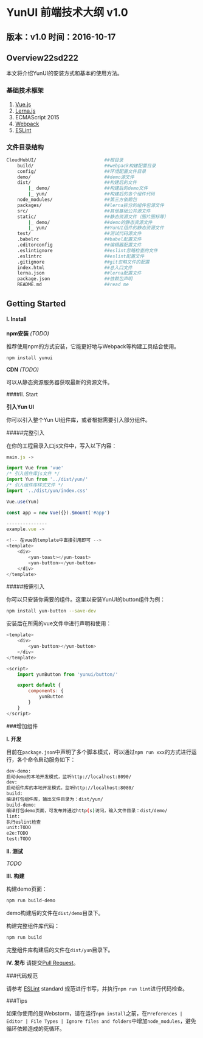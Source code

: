# YunUI 前端技术大纲 v1.0
## 版本：v1.0 时间：2016-10-17

## Overview22sd222

本文将介绍YunUI的安装方式和基本的使用方法。

### 基础技术框架
1. [Vue.js](https://vuejs.org/)
2. [Lerna.js](https://lernajs.io/)
3. ECMAScript 2015
4. [Webpack](https://webpack.github.io/docs/)
5. [ESLint](http://eslint.org/)

### 文件目录结构
``` bash
CloudHubUI/							##根目录
	build/						    ##webpack构建配置目录
	config/							##环境配置文件目录
	demo/							##demo源文件
	dist/							##构建后的文件
		|_ demo/					##构建后的demo文件
		|_ yun/						##构建后的各个组件代码
	node_modules/					##第三方依赖包
	packages/						##lerna拆分的组件包源文件
	src/							##其他基础公共源文件
	static/							##静态资源文件（图片图标等）
		|_ demo/					##demo的静态资源文件
		|_ yun/						##YunUI组件的静态资源文件
	test/							##测试代码源文件
	.babelrc						##babel配置文件
	.editorconfig					##编辑器配置文件
	.eslintignore					##eslint忽略检查的文件
	.eslintrc						##eslint配置文件
	.gitignore						##git忽略文件的配置
	index.html						##总入口文件
	lerna.json						##lerna配置文件
	package.json					##依赖包声明
	README.md						##read me
```

## Getting Started

#### I.	Install

**npm安装** *(TODO)*

推荐使用npm的方式安装，它能更好地与Webpack等构建工具结合使用。

``` bash
npm install yunui
```

**CDN** *(TODO)*

可以从静态资源服务器获取最新的资源文件。

####II. Start

**引入Yun UI**

你可以引入整个Yun UI组件库，或者根据需要引入部分组件。

#####完整引入

在你的工程目录入口js文件中，写入以下内容：

``` javascript
main.js ->

import Vue from 'vue'
/* 引入组件库js文件 */
import Yun from '../dist/yun/'
/* 引入组件库样式文件 */
import '../dist/yun/index.css'

Vue.use(Yun)

const app = new Vue({}).$mount('#app')

---------------
example.vue ->

<!-- 在vue的template中直接引用即可 -->
<template>
    <div>
        <yun-toast></yun-toast>
        <yun-button></yun-button>
    </div>
</template>

```

#####按需引入

你可以只安装你需要的组件。这里以安装YunUI的button组件为例：

``` bash
npm install yun-button --save-dev
```
安装后在所需的vue文件中进行声明和使用：

``` javascript
<template>
    <div>
        <yun-button></yun-button>
    </div>
</template>

<script>
    import yunButton from 'yunui/button/'

    export default {
        components: {
            yunButton
        }
    }
</script>

```

###增加组件

**I.	开发**

目前在`package.json`中声明了多个脚本模式，可以通过`npm run xxx`的方式进行运行，各个命令启动服务如下：

``` bash
dev-demo: 
启动demo的本地开发模式，监听http://localhost:8090/
dev:
启动组件库的本地开发模式，监听http://localhost:8080/
build:
编译打包组件库，输出文件目录为：dist/yun/
build-demo:
编译打包demo页面，可发布并通过http(s)访问，输入文件目录：dist/demo/
lint:
执行eslint检查
unit:TODO
e2e:TODO
test:TODO
```

**II. 测试**

*TODO*

**III. 构建**

构建demo页面：

``` bash
npm run build-demo
```
demo构建后的文件在`dist/demo`目录下。

构建完整组件库代码：

``` bash
npm run build
```
完整组件库构建后的文件在`dist/yun`目录下。


**IV. 发布**
请提交[Pull Request](https://git-scm.com/docs/git-request-pull)。

###代码规范

请参考 [ESLint](http://eslint.org/) standard 规范进行书写，并执行`npm run lint`进行代码检查。

###Tips

如果你使用的是Webstorm，请在运行`npm install`之前，在`Preferences | Editor | File Types | Ignore files and folders`中增加`node_modules`，避免循环依赖造成的死循环。